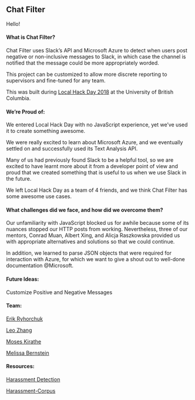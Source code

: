 ## Chat Filter

Hello!

#### What is Chat Filter?

Chat Filter uses Slack’s API and Microsoft Azure to detect when users post negative or non-inclusive messages to Slack, in which case the channel is notified that the message could be more appropriately worded.

This project can be customized to allow more discrete reporting to supervisors and fine-tuned for any team.

This was built during [Local Hack Day 2018](https://localhackday.mlh.io/) at the University of British Columbia.

#### We’re Proud of:

We entered Local Hack Day with no JavaScript experience, yet we’ve used it to create something awesome.

We were really excited to learn about Microsoft Azure, and we eventually settled on and successfully used its Text Analysis API.

Many of us had previously found Slack to be a helpful tool, so we are excited to have learnt more about it from a developer point of view and proud that we created something that is useful to us when we use Slack in the future.

We left Local Hack Day as a team of 4 friends, and we think Chat Filter has some awesome use cases.

#### What challenges did we face, and how did we overcome them?

Our unfamiliarity with JavaScript blocked us for awhile because some of its nuances stopped our HTTP posts from working. 
Nevertheless, three of our mentors, Conrad Muan, Albert Xing, and Alicja Raszkowska provided us with appropriate alternatives and solutions so that we could continue.

In addition, we learned to parse JSON objects that were required for interaction with Azure, for which we want to give a shout out to well-done documentation @Microsoft.

#### Future Ideas:

Customize Positive and Negative Messages

#### Team:

[Erik Ryhorchuk](https://github.com/AbsoluteSpace)

[Leo Zhang](https://github.com/PhaseRush) 

[Moses Kirathe](https://github.com/moses-kirathe)

[Melissa Bernstein](https://github.com/melissab1238)

#### Resources:

[Harassment Detection](http://wiki.knoesis.org/index.php/Context-Aware_Harassment_Detection_on_Social_Media)

[Harassment-Corpus](https://github.com/Mrezvan94/Harassment-Corpus)
